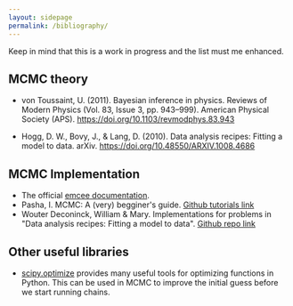 ```yaml
---
layout: sidepage
permalink: /bibliography/
---
```


Keep in mind that this is a work in progress and the list must me enhanced.

## MCMC theory

* von Toussaint, U. (2011). Bayesian inference in physics. Reviews of Modern Physics (Vol. 83, Issue 3, pp. 943–999). American Physical Society (APS). 
https://doi.org/10.1103/revmodphys.83.943

* Hogg, D. W., Bovy, J., & Lang, D. (2010). Data analysis recipes: Fitting a model to data. arXiv. https://doi.org/10.48550/ARXIV.1008.4686 

## MCMC Implementation

* The official [emcee documentation](https://emcee.readthedocs.io/en/stable/).
* Pasha, I. MCMC: A (very) begginer's guide. [Github tutorials link](https://prappleizer.github.io/Tutorials/MCMC/MCMC_Tutorial.html)
* Wouter Deconinck, William & Mary. Implementations for problems in "Data analysis recipes: Fitting a model to data". [Github repo link](https://github.com/wdconinc/data-analysis-recipes-fitting-a-model-to-data)

## Other useful libraries

* [scipy.optimize](https://docs.scipy.org/doc/scipy/reference/optimize.html) provides many useful tools for optimizing functions in Python. This can
be used in MCMC to improve the initial guess before we start running chains.  

